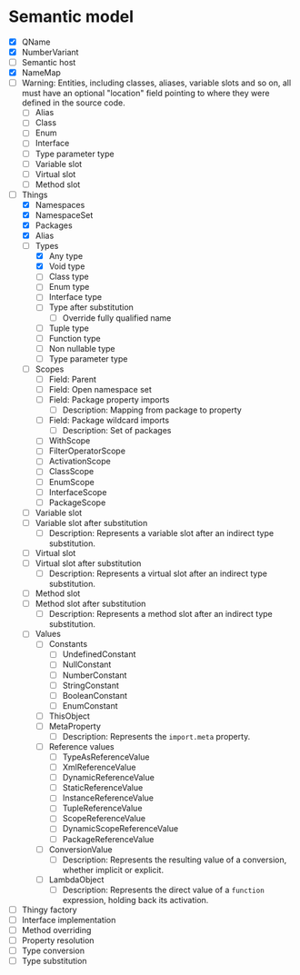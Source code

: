 # Semantic model

* [x] QName
* [x] NumberVariant
* [ ] Semantic host
* [x] NameMap
* [ ] Warning: Entities, including classes, aliases, variable slots and so on, all must have an optional "location" field pointing to where they were defined in the source code.
  * [ ] Alias
  * [ ] Class
  * [ ] Enum
  * [ ] Interface
  * [ ] Type parameter type
  * [ ] Variable slot
  * [ ] Virtual slot
  * [ ] Method slot
* [ ] Things
  * [x] Namespaces
  * [x] NamespaceSet
  * [x] Packages
  * [x] Alias
  * [ ] Types
    * [x] Any type
    * [x] Void type
    * [ ] Class type
    * [ ] Enum type
    * [ ] Interface type
    * [ ] Type after substitution
      * [ ] Override fully qualified name
    * [ ] Tuple type
    * [ ] Function type
    * [ ] Non nullable type
    * [ ] Type parameter type
  * [ ] Scopes
    * [ ] Field: Parent
    * [ ] Field: Open namespace set
    * [ ] Field: Package property imports
      * [ ] Description: Mapping from package to property
    * [ ] Field: Package wildcard imports
      * [ ] Description: Set of packages
    * [ ] WithScope
    * [ ] FilterOperatorScope
    * [ ] ActivationScope
    * [ ] ClassScope
    * [ ] EnumScope
    * [ ] InterfaceScope
    * [ ] PackageScope
  * [ ] Variable slot
  * [ ] Variable slot after substitution
    * [ ] Description: Represents a variable slot after an indirect type substitution.
  * [ ] Virtual slot
  * [ ] Virtual slot after substitution
    * [ ] Description: Represents a virtual slot after an indirect type substitution.
  * [ ] Method slot
  * [ ] Method slot after substitution
    * [ ] Description: Represents a method slot after an indirect type substitution.
  * [ ] Values
    * [ ] Constants
      * [ ] UndefinedConstant
      * [ ] NullConstant
      * [ ] NumberConstant
      * [ ] StringConstant
      * [ ] BooleanConstant
      * [ ] EnumConstant
    * [ ] ThisObject
    * [ ] MetaProperty
      * [ ] Description: Represents the `import.meta` property.
    * [ ] Reference values
      * [ ] TypeAsReferenceValue
      * [ ] XmlReferenceValue
      * [ ] DynamicReferenceValue
      * [ ] StaticReferenceValue
      * [ ] InstanceReferenceValue
      * [ ] TupleReferenceValue
      * [ ] ScopeReferenceValue
      * [ ] DynamicScopeReferenceValue
      * [ ] PackageReferenceValue
    * [ ] ConversionValue
      * [ ] Description: Represents the resulting value of a conversion, whether implicit or explicit.
    * [ ] LambdaObject
      * [ ] Description: Represents the direct value of a `function` expression, holding back its activation.
* [ ] Thingy factory
* [ ] Interface implementation
* [ ] Method overriding
* [ ] Property resolution
* [ ] Type conversion
* [ ] Type substitution